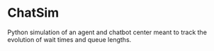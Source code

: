 # ChatSim
Python simulation of an agent and chatbot center meant to track the evolution of wait times and queue lengths. 
